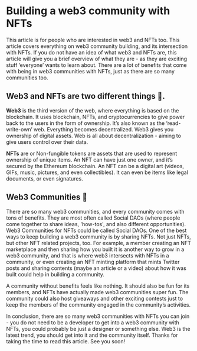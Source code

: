 # Building a web3 community with NFTs

This article is for people who are interested in web3 and NFTs too. This article covers everything on web3 community building, and its intersection with NFTs. If you do not have an idea of what web3 and NFTs are, this article will give you a brief overview of what they are - as they are exciting stuff ‘everyone’ wants to learn about. There are a lot of benefits that come with being in web3 communities with NFTs, just as there are so many communities too.

## Web3 and NFTs are two different things 🤔.

**Web3** is the third version of the web, where everything is based on the blockchain. It uses blockchain, NFTs, and cryptocurrencies to give power back to the users in the form of ownership. It’s also known as the ‘read-write-own’ web. Everything becomes decentralized. Web3 gives you ownership of digital assets. Web is all about decentralization - aiming to give users control over their data.

**NFTs** are or Non-fungible tokens are assets that are used to represent ownership of unique items. An NFT can have just one owner, and it’s secured by the Ethereum blockchain. An NFT can be a digital art (videos, GIFs, music, pictures, and even collectibles). It can even be items like legal documents, or even signatures. 


## Web3 Communities 👀

There are so many web3 communities, and every community comes with tons of benefits. They are most often called Social DAOs (where people come together to share ideas, 'how-tos', and also different opportunities). Web3 Communities for NFTs could be called Social DAOs. One of the best ways to keep building a web3 community is by sharing NFTs. Not just NFTs, but other NFT related projects, too. For example, a member creating an NFT marketplace and then sharing how you built it is another way to grow in a web3 community, and that is where web3 intersects with NFTs in a community, or even creating an NFT minting platform that mints Twitter posts and sharing contents (maybe an article or a video) about how it was built could help in building a community. 

A community without benefits feels like nothing. It should also be fun for its members, and NFTs have actually made web3 communities super fun. The community could also host giveaways and other exciting contests just to keep the members of the community engaged in the community’s activities.

In conclusion, there are so many web3 communities with NFTs you can join - you do not need to be a developer to  get into a web3 community with NFTs, you could probably be just a designer or something else. Web3 is the latest trend, you should get into it and the community itself. Thanks for taking the time to read this article. See you soon!





